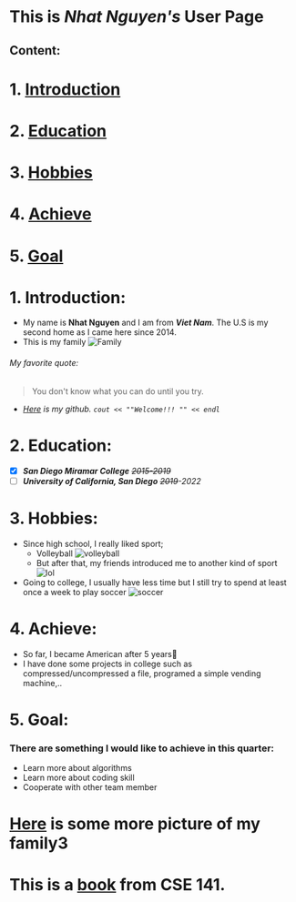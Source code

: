 # **This is _Nhat Nguyen's_ User Page**
## Content:
# 1. [Introduction](/README.md#1-introduction-1)
# 2. [Education](/README.md#2-education-1)
# 3. [Hobbies](/README.md#3-hobbies-1)
# 4. [Achieve](/README.md#4-achieve-1)
# 5. [Goal](/README.md#5-goal-1)
# 1. Introduction:
- My name is **Nhat Nguyen** and I am from **_Viet Nam_**. The U.S is my second home as I came here since 2014.
- This is my family
![Family](https://user-images.githubusercontent.com/56015500/103726583-1f0f9f80-4f8e-11eb-9c14-9222cf9ac979.jpeg)
###### My favorite quote:
>You don't know what you can do until you try.
- *[Here](https://github.com/nmn009) is my github. ```cout << ""Welcome!!! "" << endl```* 
# 2. Education:
- [x] ***San Diego Miramar College*** *~~2015-2019~~*
- [ ] ***University of California, San Diego*** *~~2019~~-2022*
# 3. Hobbies:
- Since high school, I really liked sport;
  - Volleyball ![volleyball](https://straightmendont.files.wordpress.com/2011/09/volleyball.jpg)
  - But after that, my friends introduced me to another kind of sport ![lol](https://i.ytimg.com/vi/htSHaVWVMNE/maxresdefault.jpg) 
- Going to college, I usually have less time but I still try to spend at least once a week to play soccer ![soccer](https://tse1.mm.bing.net/th?id=OIP.YH8DQ_wmZuHjh9lJ8EBAaAHaDt&pid=Api&P=0&w=391&h=196)

# 4. Achieve:
- So far, I became American after 5 years:star_struck:
- I have done some projects in college such as compressed/uncompressed a file, programed a simple vending machine,..
# 5. Goal:

 ### There are something I would like to achieve in this quarter:
  - Learn more about algorithms
  - Learn more about coding skill
  - Cooperate with other team member
# [Here](./FamilyPicture.md) is some more picture of my family3
# This is a [book](https://ict.iitk.ac.in/wp-content/uploads/CS422-Computer-Architecture-ComputerOrganizationAndDesign5thEdition2014.pdf) from CSE 141. 

